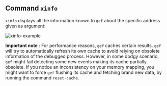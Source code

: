 ## Command `xinfo`

`xinfo` displays all the information known to `gef` about the specific address given as argument:

![xinfo-example](https://i.imgur.com/x0KTAxz.png)

**Important note** : For performance reasons, `gef` caches certain results. `gef` will try to
automatically refresh its own cache to avoid relying on obsolete information of the debugged
process. However, in some dodgy scenario, `gef` might fail detecting some new events making its
cache partially obsolete. If you notice an inconsistency on your memory mapping, you might want to
force `gef` flushing its cache and fetching brand new data, by running the command `reset-cache`.
